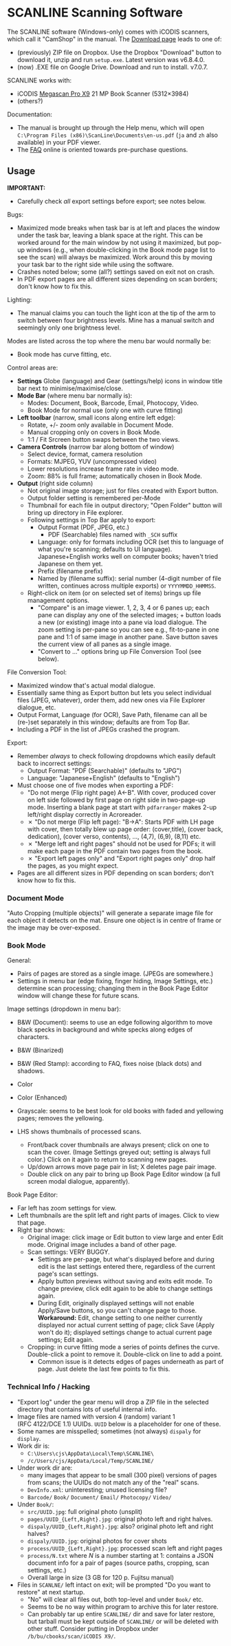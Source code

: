 SCANLINE Scanning Software
==========================

The SCANLINE software (Windows-only) comes with iCODIS scanners, which
call it "CamShop" in the manual. The [Download page][x9-dl] leads to one
of:
- (previously) ZIP file on Dropbox. Use the Dropbox "Download" button to
  download  it,  unzip and run `setup.exe`. Latest version was v6.8.4.0.
- (now) .EXE file on Google Drive. Download and run to install. v7.0.7.

SCANLINE works with:
- iCODIS [Megascan Pro X9][x9-home] 21 MP Book Scanner (5312×3984)
- (others?)

Documentation:
- The manual is brought up through the Help menu, which will open
  `C:\Program Files (x86)\ScanLine\Documents\en-us.pdf` (`ja` and `zh` also
  available) in your PDF viewer.
- The [FAQ][x9-faq] online is oriented towards pre-purchase questions.


Usage
-----

__IMPORTANT:__
- Carefully check _all_ export settings before export; see notes below.

Bugs:
- Maximized mode breaks when task bar is at left and places the window
  under the task bar, leaving a blank space at the right. This can be
  worked around for the main window by not using it maximized, but pop-up
  windows (e.g., when double-clicking in the Book mode page list to see the
  scan) will always be maximized. Work around this by moving your task bar
  to the right side while using the software.
- Crashes noted below; some (all?) settings saved on exit not on crash.
- In PDF export pages are all different sizes depending on scan borders;
  don't know how to fix this.

Lighting:
- The manual claims you can touch the light icon at the tip of the arm to
  switch between four brightness levels. Mine has a manual switch and
  seemingly only one brightness level.

Modes are listed across the top where the menu bar would normally be:
- Book mode has curve fitting, etc.

Control areas are:
- __Settings__ Globe (language) and Gear (settings/help) icons in window
  title bar next to minimise/maximise/close.
- __Mode Bar__ (where menu bar normally is):
  - Modes: Document, Book, Barcode, Email, Photocopy, Video.
  - Book Mode for normal use (only one with curve fitting)
- __Left toolbar__ (narrow, small icons along entire left edge):
  - Rotate, +/- zoom only available in Document Mode.
  - Manual cropping only on covers in Book Mode.
  - 1:1 / Fit Srcreen button swaps between the two views.
- __Camera Controls__ (narrow bar along bottom of window)
  - Select device, format, camera resolution
  - Formats: MJPEG, YUV (uncompressed video)
  - Lower resolutions increase frame rate in video mode.
  - Zoom: 88% is full frame; automatically chosen in Book Mode.
- __Output__ (right side column)
  - Not original image storage; just for files created with Export button.
  - Output folder setting is remembered per-Mode
  - Thumbnail for each file in output directory; "Open Folder" button will
    bring up directory in File explorer.
  - Following settings in Top Bar apply to export:
    - Output Format (PDF, JPEG, etc.)
      - PDF (Searchable) files named with `_SCH` suffix
    - Language: only for formats including OCR (set this to language of
      what you're scanning; defaults to UI language). Japanese+English
      works well on computer books; haven't tried Japanese on them yet.
    - Prefix (filename prefix)
    - Named by (filename suffix): serial number (4-digit number of file
      written, continues across multiple exports) or `YYYYMMDD_HHMMSS`.
  - Right-click on item (or on selected set of items) brings up file
    management options.
    - "Compare" is an image viewer. 1, 2, 3, 4 or 6 panes up; each pane can
      display any one of the selected images; + button loads a new (or
      existing) image into a pane via load dialogue. The zoom setting is
      per-pane so you can see e.g., fit-to-pane in one pane and 1:1 of same
      image in another pane. Save button saves the current view of all
      panes as a single image.
    - "Convert to ..." options bring up File Conversion Tool (see below).

File Conversion Tool:
- Maximized window that's actual modal dialogue.
- Essentially same thing as Export button but lets you select individual
  files (JPEG, whatever), order them, add new ones via File Explorer
  dialogue, etc.
- Output Format, Language (for OCR), Save Path, filename can all be
  (re-)set separately in this window; defaults are from Top Bar.
- Including a PDF in the list of JPEGs crashed the program.

Export:
- Remember _always_ to check following dropdowns which easily default back
  to incorrect settings:
  - Output Format: "PDF (Searchable)" (defaults to "JPG")
  - Language: "Japanese+English" (defaults to "English")
- Must choose one of five modes when exporting a PDF:
  - "Do not merge (Flip right page) A←B". With cover, produced cover on left
    side followed by first page on right side in two-page-up mode. Inserting
    a blank page at start with `pdfarranger` makes 2-up left/right display
    correctly in Acroreader.
  - ✗ "Do not merge (Flip left page): "B→A": Starts PDF with LH page with
    cover, then totally blew up page order: (cover,title), (cover back,
    dedication), (cover verso, contents), ..., (4,7), (6,9), (8,11) etc.
  - ✗ "Merge left and right pages" should not be used for PDFs; it will make
    each page in the PDF contain two pages from the book.
  - ✗ "Export left pages only" and "Export right pages only" drop half the
    pages, as you might expect.
- Pages are all different sizes in PDF depending on scan borders; don't
  know how to fix this.

### Document Mode

"Auto Cropping (multiple objects)" will generate a separate image file for
each object it detects on the mat. Ensure one object is in centre of frame
or the image may be over-exposed.

### Book Mode

General:
- Pairs of pages are stored as a single image. (JPEGs are somewhere.)
- Settings in menu bar (edge fixing, finger hiding, Image Settings, etc.)
  determine scan processing; changing them in the Book Page Editor window
  will change these for future scans.

Image settings (dropdown in menu bar):
- B&W (Document): seems to use an edge following algorithm to move black
  specks in background and white specks along edges of characters.
- B&W (Binarized)
- B&W (Red Stamp): according to FAQ, fixes noise (black dots) and shadows.
- Color
- Color (Enhanced)
- Grayscale: seems to be best look for old books with faded and yellowing
  pages; removes the yellowing.

- LHS shows thumbnails of processed scans.
  - Front/back cover thumbnails are always present; click on one to scan
    the cover. (Image Settings greyed out; setting is always full color.)
    Click on it again to return to scanning new pages.
  - Up/down arrows move page pair in list; X deletes page pair image.
  - Double click on any pair to bring up Book Page Editor window (a full
    screen modal dialogue, apparently).

Book Page Editor:
- Far left has zoom settings for view.
- Left thumbnails are the split left and right parts of images. Click to
  view that page.
- Right bar shows:
  - Original image: click image or Edit button to view large and enter Edit
    mode. Original image includes a band of other page.
  - Scan settings: VERY BUGGY.
    - Settings are per-page, but what's displayed before and during edit is
      the last settings entered there, regardless of the current page's
      scan settings.
    - Apply button previews without saving and exits edit mode. To change
      preview, click edit again to be able to change settings again.
    - During Edit, originally displayed settings will not enable Apply/Save
      buttons, so you can't change page to those. __Workaround:__ Edit,
      change setting to one neither currently displayed nor actual current
      setting of page; click Save (Apply won't do it); displayed settings
      change to actual current page settings; Edit again.
  - Cropping: in curve fitting mode a series of points defines the curve.
    Double-click a point to remove it. Double-click on line to add a point.
    - Common issue is it detects edges of pages underneath as part of page.
      Just delete the last few points to fix this.

### Technical Info / Hacking

- "Export log" under the gear menu will drop a ZIP file in the selected
  directory that contains lots of useful internal info.
- Image files are named with version 4 (random) variant 1 (RFC 4122/DCE 1.1)
  UUIDs. `UUID` below is a placeholder for one of these.
- Some names are misspelled; sometimes (not always) `dispaly` for `display`.
- Work dir is:
  - `C:\Users\cjs\AppData\Local\Temp\SCANLINE\`
  - `/c/Users/cjs/AppData/Local/Temp/SCANLINE/`
- Under work dir are:
  - many images that appear to be small (300 pixel) versions of pages from
    scans; the UUIDs do not match any of the "real" scans.
  - `DevInfo.xml`: uninteresting; unused licensing file?
  - `Barcode/` `Book/` `Document/` `Email/` `Photocopy/` `Video/`
- Under `Book/`:
  - `src/UUID.jpg`: full original photo (unsplit)
  - `pages/UUID_{Left,Right}.jpg`: original photo left and right halves.
  - `dispaly/UUID_{Left,Right}.jpg`: also? original photo left and right
    halves?
  - `dispaly/UUID.jpg`: original photos for cover shots
  - `process/UUID_{Left,Right}.jpg`: processed scan left and right pages
  - `process/N.txt` where _N_ is a number starting at 1: contains a JSON
    document info for a pair of pages (source paths, cropping, scan settings,
    etc.)
  - Overall large in size (3 GB for 120 p. Fujitsu manual)
- Files in `SCANLNE/` left intact on exit; will be prompted "Do you want to
  restore" at next startup.
  - "No" will clear all files out, both top-level and under `Book/` etc.
  - Seems to be no way within program to archive this for later restore.
  - Can probably tar up entire `SCANLINE/` dir and save for later restore, but
    tarball must be kept outside of `SCANLINE/` or will be deleted with other
    stuff. Consider putting in Dropbox under `/b/bu/cbooks/scan/iCODIS X9/`.



<!-------------------------------------------------------------------->
[x9-home]: https://www.projecticodis.com/products/megascan-pro-x9-21-megapixels
[x9-dl]: https://www.projecticodis.com/pages/software
[x9-faq]: https://community.projecticodis.com/megascan-pro-x9-book-scanner-faq/

